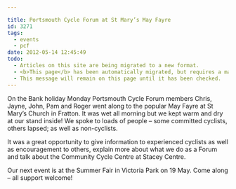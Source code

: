 ```yaml
---

title: Portsmouth Cycle Forum at St Mary’s May Fayre
id: 3271
tags:
  - events
  - pcf
date: 2012-05-14 12:45:49
todo:
  - Articles on this site are being migrated to a new format.
  - <b>This page</b> has been automatically migrated, but requires a manual check-&amp;-tune to ensure the format and links all work as expected.
  - This message will remain on this page until it has been checked.
---
```


On the Bank holiday Monday Portsmouth Cycle Forum members Chris, Jayne, John, Pam and Roger went along to the popular May Fayre at St Mary’s Church in Fratton. It was wet all morning but we kept warm and dry at our stand inside! We spoke to loads of people – some committed cyclists, others lapsed; as well as non-cyclists.

It was a great opportunity to give information to experienced cyclists as well as encouragement to others, explain more about what we do as a Forum and talk about the Community Cycle Centre at Stacey Centre.

Our next event is at the Summer Fair in Victoria Park on 19 May. Come along – all support welcome!